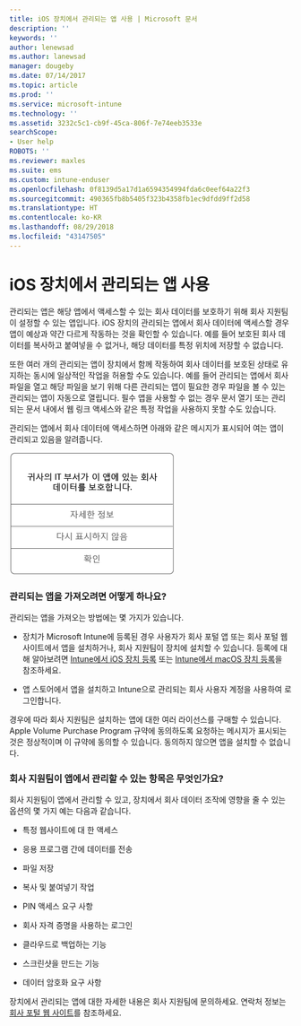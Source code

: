```yaml
---
title: iOS 장치에서 관리되는 앱 사용 | Microsoft 문서
description: ''
keywords: ''
author: lenewsad
ms.author: lanewsad
manager: dougeby
ms.date: 07/14/2017
ms.topic: article
ms.prod: ''
ms.service: microsoft-intune
ms.technology: ''
ms.assetid: 3232c5c1-cb9f-45ca-806f-7e74eeb3533e
searchScope:
- User help
ROBOTS: ''
ms.reviewer: maxles
ms.suite: ems
ms.custom: intune-enduser
ms.openlocfilehash: 0f8139d5a17d1a6594354994fda6c0eef64a22f3
ms.sourcegitcommit: 490365fb8b5405f323b4358fb1ec9dfdd9ff2d58
ms.translationtype: HT
ms.contentlocale: ko-KR
ms.lasthandoff: 08/29/2018
ms.locfileid: "43147505"
---
```

# <a name="use-managed-apps-on-your-ios-device"></a>iOS 장치에서 관리되는 앱 사용

관리되는 앱은 해당 앱에서 액세스할 수 있는 회사 데이터를 보호하기 위해 회사 지원팀이 설정할 수 있는 앱입니다. iOS 장치의 관리되는 앱에서 회사 데이터에 액세스할 경우 앱이 예상과 약간 다르게 작동하는 것을 확인할 수 있습니다. 예를 들어 보호된 회사 데이터를 복사하고 붙여넣을 수 없거나, 해당 데이터를 특정 위치에 저장할 수 없습니다.

또한 여러 개의 관리되는 앱이 장치에서 함께 작동하여 회사 데이터를 보호된 상태로 유지하는 동시에 일상적인 작업을 허용할 수도 있습니다. 예를 들어 관리되는 앱에서 회사 파일을 열고 해당 파일을 보기 위해 다른 관리되는 앱이 필요한 경우 파일을 볼 수 있는 관리되는 앱이 자동으로 열립니다. 필수 앱을 사용할 수 없는 경우 문서 열기 또는 관리되는 문서 내에서 웹 링크 액세스와 같은 특정 작업을 사용하지 못할 수도 있습니다.

관리되는 앱에서 회사 데이터에 액세스하면 아래와 같은 메시지가 표시되어 여는 앱이 관리되고 있음을 알려줍니다.

![managed-apps-message-ios](./media/managed-apps-message.png)

### <a name="how-do-i-get-managed-apps"></a>관리되는 앱을 가져오려면 어떻게 하나요?
관리되는 앱을 가져오는 방법에는 몇 가지가 있습니다.

-   장치가 Microsoft Intune에 등록된 경우 사용자가 회사 포털 앱 또는 회사 포털 웹 사이트에서 앱을 설치하거나, 회사 지원팀이 장치에 설치할 수 있습니다. 등록에 대해 알아보려면 [Intune에서 iOS 장치 등록](enroll-your-device-in-intune-ios.md) 또는 [Intune에서 macOS 장치 등록](enroll-your-device-in-intune-macos.md)을 참조하세요.

-   앱 스토어에서 앱을 설치하고 Intune으로 관리되는 회사 사용자 계정을 사용하여 로그인합니다.

경우에 따라 회사 지원팀은 설치하는 앱에 대한 여러 라이선스를 구매할 수 있습니다. Apple Volume Purchase Program 규약에 동의하도록 요청하는 메시지가 표시되는 것은 정상적이며 이 규약에 동의할 수 있습니다. 동의하지 않으면 앱을 설치할 수 없습니다.

### <a name="what-can-my-company-support-manage-in-an-app"></a>회사 지원팀이 앱에서 관리할 수 있는 항목은 무엇인가요?
회사 지원팀이 앱에서 관리할 수 있고, 장치에서 회사 데이터 조작에 영향을 줄 수 있는 옵션의 몇 가지 예는 다음과 같습니다.

-   특정 웹사이트에 대 한 액세스

-   응용 프로그램 간에 데이터를 전송

-   파일 저장

-   복사 및 붙여넣기 작업

-   PIN 액세스 요구 사항

-   회사 자격 증명을 사용하는 로그인

-   클라우드로 백업하는 기능

-   스크린샷을 만드는 기능

-   데이터 암호화 요구 사항

장치에서 관리되는 앱에 대한 자세한 내용은 회사 지원팀에 문의하세요. 연락처 정보는 [회사 포털 웹 사이트](https://go.microsoft.com/fwlink/?linkid=2010980)를 참조하세요.
